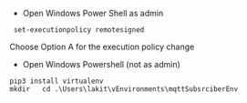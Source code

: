 - Open Windows Power Shell as admin
```
 set-executionpolicy remotesigned
 ```
Choose Option A for the execution policy change 

- Open Windows Powershell (not as admin)
```
pip3 install virtualenv 
mkdir   cd .\Users\lakit\vEnvironments\mqttSubsrciberEnv

```


